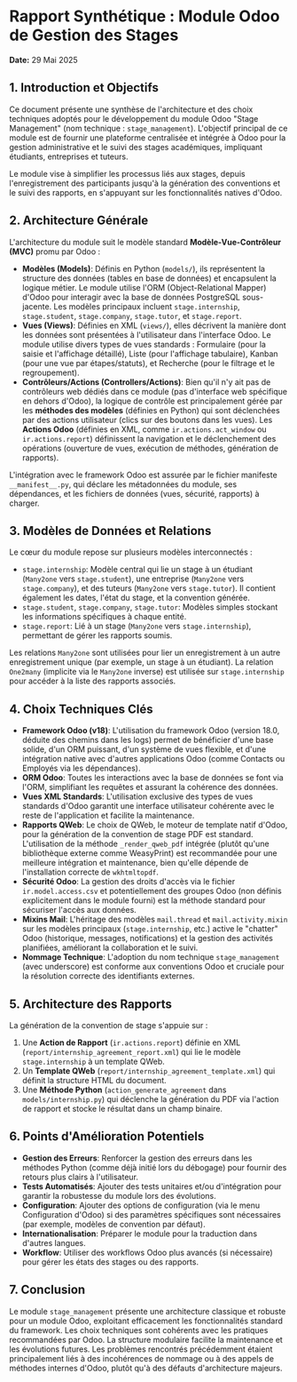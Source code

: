 # Rapport Synthétique : Module Odoo de Gestion des Stages

**Date:** 29 Mai 2025

## 1. Introduction et Objectifs

Ce document présente une synthèse de l'architecture et des choix techniques adoptés pour le développement du module Odoo "Stage Management" (nom technique : `stage_management`). L'objectif principal de ce module est de fournir une plateforme centralisée et intégrée à Odoo pour la gestion administrative et le suivi des stages académiques, impliquant étudiants, entreprises et tuteurs.

Le module vise à simplifier les processus liés aux stages, depuis l'enregistrement des participants jusqu'à la génération des conventions et le suivi des rapports, en s'appuyant sur les fonctionnalités natives d'Odoo.

## 2. Architecture Générale

L'architecture du module suit le modèle standard **Modèle-Vue-Contrôleur (MVC)** promu par Odoo :

*   **Modèles (Models)**: Définis en Python (`models/`), ils représentent la structure des données (tables en base de données) et encapsulent la logique métier. Le module utilise l'ORM (Object-Relational Mapper) d'Odoo pour interagir avec la base de données PostgreSQL sous-jacente. Les modèles principaux incluent `stage.internship`, `stage.student`, `stage.company`, `stage.tutor`, et `stage.report`.
*   **Vues (Views)**: Définies en XML (`views/`), elles décrivent la manière dont les données sont présentées à l'utilisateur dans l'interface Odoo. Le module utilise divers types de vues standards : Formulaire (pour la saisie et l'affichage détaillé), Liste (pour l'affichage tabulaire), Kanban (pour une vue par étapes/statuts), et Recherche (pour le filtrage et le regroupement).
*   **Contrôleurs/Actions (Controllers/Actions)**: Bien qu'il n'y ait pas de contrôleurs web dédiés dans ce module (pas d'interface web spécifique en dehors d'Odoo), la logique de contrôle est principalement gérée par les **méthodes des modèles** (définies en Python) qui sont déclenchées par des actions utilisateur (clics sur des boutons dans les vues). Les **Actions Odoo** (définies en XML, comme `ir.actions.act_window` ou `ir.actions.report`) définissent la navigation et le déclenchement des opérations (ouverture de vues, exécution de méthodes, génération de rapports).

L'intégration avec le framework Odoo est assurée par le fichier manifeste `__manifest__.py`, qui déclare les métadonnées du module, ses dépendances, et les fichiers de données (vues, sécurité, rapports) à charger.

## 3. Modèles de Données et Relations

Le cœur du module repose sur plusieurs modèles interconnectés :

*   `stage.internship`: Modèle central qui lie un stage à un étudiant (`Many2one` vers `stage.student`), une entreprise (`Many2one` vers `stage.company`), et des tuteurs (`Many2one` vers `stage.tutor`). Il contient également les dates, l'état du stage, et la convention générée.
*   `stage.student`, `stage.company`, `stage.tutor`: Modèles simples stockant les informations spécifiques à chaque entité.
*   `stage.report`: Lié à un stage (`Many2one` vers `stage.internship`), permettant de gérer les rapports soumis.

Les relations `Many2one` sont utilisées pour lier un enregistrement à un autre enregistrement unique (par exemple, un stage à un étudiant). La relation `One2many` (implicite via le `Many2one` inverse) est utilisée sur `stage.internship` pour accéder à la liste des rapports associés.

## 4. Choix Techniques Clés

*   **Framework Odoo (v18)**: L'utilisation du framework Odoo (version 18.0, déduite des chemins dans les logs) permet de bénéficier d'une base solide, d'un ORM puissant, d'un système de vues flexible, et d'une intégration native avec d'autres applications Odoo (comme Contacts ou Employés via les dépendances).
*   **ORM Odoo**: Toutes les interactions avec la base de données se font via l'ORM, simplifiant les requêtes et assurant la cohérence des données.
*   **Vues XML Standards**: L'utilisation exclusive des types de vues standards d'Odoo garantit une interface utilisateur cohérente avec le reste de l'application et facilite la maintenance.
*   **Rapports QWeb**: Le choix de QWeb, le moteur de template natif d'Odoo, pour la génération de la convention de stage PDF est standard. L'utilisation de la méthode `_render_qweb_pdf` intégrée (plutôt qu'une bibliothèque externe comme WeasyPrint) est recommandée pour une meilleure intégration et maintenance, bien qu'elle dépende de l'installation correcte de `wkhtmltopdf`.
*   **Sécurité Odoo**: La gestion des droits d'accès via le fichier `ir.model.access.csv` et potentiellement des groupes Odoo (non définis explicitement dans le module fourni) est la méthode standard pour sécuriser l'accès aux données.
*   **Mixins Mail**: L'héritage des modèles `mail.thread` et `mail.activity.mixin` sur les modèles principaux (`stage.internship`, etc.) active le "chatter" Odoo (historique, messages, notifications) et la gestion des activités planifiées, améliorant la collaboration et le suivi.
*   **Nommage Technique**: L'adoption du nom technique `stage_management` (avec underscore) est conforme aux conventions Odoo et cruciale pour la résolution correcte des identifiants externes.

## 5. Architecture des Rapports

La génération de la convention de stage s'appuie sur :

1.  Une **Action de Rapport** (`ir.actions.report`) définie en XML (`report/internship_agreement_report.xml`) qui lie le modèle `stage.internship` à un template QWeb.
2.  Un **Template QWeb** (`report/internship_agreement_template.xml`) qui définit la structure HTML du document.
3.  Une **Méthode Python** (`action_generate_agreement` dans `models/internship.py`) qui déclenche la génération du PDF via l'action de rapport et stocke le résultat dans un champ binaire.

## 6. Points d'Amélioration Potentiels

*   **Gestion des Erreurs**: Renforcer la gestion des erreurs dans les méthodes Python (comme déjà initié lors du débogage) pour fournir des retours plus clairs à l'utilisateur.
*   **Tests Automatisés**: Ajouter des tests unitaires et/ou d'intégration pour garantir la robustesse du module lors des évolutions.
*   **Configuration**: Ajouter des options de configuration (via le menu Configuration d'Odoo) si des paramètres spécifiques sont nécessaires (par exemple, modèles de convention par défaut).
*   **Internationalisation**: Préparer le module pour la traduction dans d'autres langues.
*   **Workflow**: Utiliser des workflows Odoo plus avancés (si nécessaire) pour gérer les états des stages ou des rapports.

## 7. Conclusion

Le module `stage_management` présente une architecture classique et robuste pour un module Odoo, exploitant efficacement les fonctionnalités standard du framework. Les choix techniques sont cohérents avec les pratiques recommandées par Odoo. La structure modulaire facilite la maintenance et les évolutions futures. Les problèmes rencontrés précédemment étaient principalement liés à des incohérences de nommage ou à des appels de méthodes internes d'Odoo, plutôt qu'à des défauts d'architecture majeurs.

